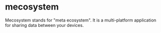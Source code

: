 # mecosystem
Mecosystem stands for "meta ecosystem". It is a multi-platform application for sharing data between your devices.

